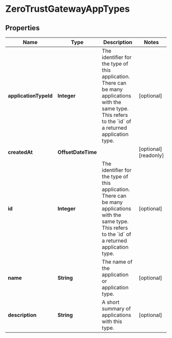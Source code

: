 

# ZeroTrustGatewayAppTypes


## Properties

| Name | Type | Description | Notes |
|------------ | ------------- | ------------- | -------------|
|**applicationTypeId** | **Integer** | The identifier for the type of this application. There can be many applications with the same type. This refers to the &#x60;id&#x60; of a returned application type. |  [optional] |
|**createdAt** | **OffsetDateTime** |  |  [optional] [readonly] |
|**id** | **Integer** | The identifier for the type of this application. There can be many applications with the same type. This refers to the &#x60;id&#x60; of a returned application type. |  [optional] |
|**name** | **String** | The name of the application or application type. |  [optional] |
|**description** | **String** | A short summary of applications with this type. |  [optional] |



